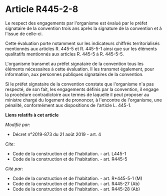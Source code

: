 # Article R445-2-8

Le respect des engagements par l'organisme est évalué par le préfet signataire de la convention trois ans après la signature
de la convention et à l'issue de celle-ci. 

Cette évaluation porte notamment sur les indicateurs chiffrés territorialisés mentionnés aux articles R. 445-5 et R. 445-5-1
ainsi que sur les éléments qualitatifs mentionnés aux articles R. 445-5 à R. 445-5-5. 

L'organisme transmet au préfet signataire de la convention tous les éléments nécessaires à cette évaluation. Il les transmet
également, pour information, aux personnes publiques signataires de la convention. 

Si le préfet signataire de la convention constate que l'organisme n'a pas respecté, de son fait, les engagements définis par
la convention, il engage la procédure contradictoire aux termes de laquelle il peut proposer au ministre chargé du logement
de prononcer, à l'encontre de l'organisme, une pénalité, conformément aux dispositions de l'article L. 445-1.

**Liens relatifs à cet article**

_Modifié par_:

  - Décret n°2019-873 du 21 août 2019 - art. 4

_Cite_:

  - Code de la construction et de l'habitation. - art. L445-1
  - Code de la construction et de l'habitation. - art. R445-5

_Cité par_:

  - Code de la construction et de l'habitation. - art. R*445-5-1 (M)
  - Code de la construction et de l'habitation. - art. R445-27 (Ab)
  - Code de la construction et de l'habitation. - art. R445-28 (Ab)
